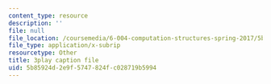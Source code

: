 ```yaml
---
content_type: resource
description: ''
file: null
file_location: /coursemedia/6-004-computation-structures-spring-2017/5b85924d2e9f5747824fc028719b5994_v-5w8ZDIa4w.vtt
file_type: application/x-subrip
resourcetype: Other
title: 3play caption file
uid: 5b85924d-2e9f-5747-824f-c028719b5994
---
```

